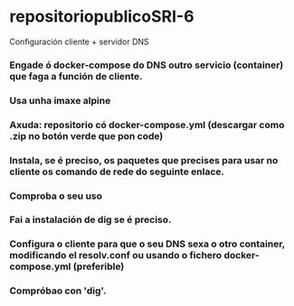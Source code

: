 # repositoriopublicoSRI-6
Configuración cliente + servidor DNS

### Engade ó docker-compose do DNS outro servicio (container) que faga a función de cliente.

### Usa unha imaxe alpine

### Axuda: repositorio có docker-compose.yml (descargar como .zip no botón verde que pon code)

### Instala, se é preciso, os paquetes que precises para usar no cliente os comando de rede do seguinte enlace.

### Comproba o seu uso

### Fai a instalación de dig se é preciso.

### Configura o cliente para que o seu DNS sexa o otro container, modificando el resolv.conf ou usando o fichero docker-compose.yml (preferible)

### Compróbao con 'dig'.
